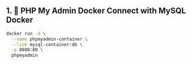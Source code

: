 ## 1. 🐬 PHP My Admin Docker Connect with MySQL Docker
```sh
docker run -d \
  --name phpmyadmin-container \
  --link mysql-container:db \
  -p 8080:80 \
  phpmyadmin
```
